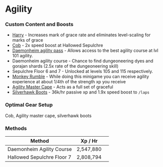 # Agility

### Custom Content and Boosts

* [Harry](../custom-items/pets.md#miscellaneous-pets) - Increases mark of grace rate and eliminates level-scaling for marks of grace
* [Cob](../custom-items/pets.md#discontinued-pets) - 2x speed boost at Hallowed Sepulchre
* [Daemonheim agility pass](dungeoneering-training/dg-rewards.md#miscellaneous-buyables) - Allows access to the best agility course at lvl 101 agility.&#x20;
* Daemonheim agility course - Chance to find dungeoneering dyes and gorajan shards (2.5x rate of the dungeoneering skill)
* Sepulchre Floor 6 and 7 - Unlocked at levels 105 and 115 respectively.&#x20;
* [Monkey Rumble](../minigames/mad-marimbos-monkey-rumble/#rewards) - While doing this minigame you can receive agility experience at about 1/4th of the strength xp you receive
* [Agility Master Cape](../custom-items/equippables.md#master-capes) - Acts as a full set of graceful
* [Silverhawk Boots](invention.md#inventions) - 36k/hr passive xp and 1.9x speed boost to `/laps`

### Optimal Gear Setup

Cob, Agility master cape, silverhawk boots

### Methods

| Method                     | Xp / Hr   |   |
| -------------------------- | --------- | - |
| Daemonheim Agility Course  | 2,547,880 |   |
| Hallowed Sepulchre Floor 7 | 2,808,794 |   |
